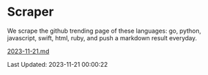 # Scraper

We scrape the github trending page of these languages: go, python, javascript, swift, html, ruby, and push a markdown result everyday.

[2023-11-21.md](https://github.com/henson/Scraper/blob/master/2023-11-21.md)

Last Updated: 2023-11-21 00:00:22